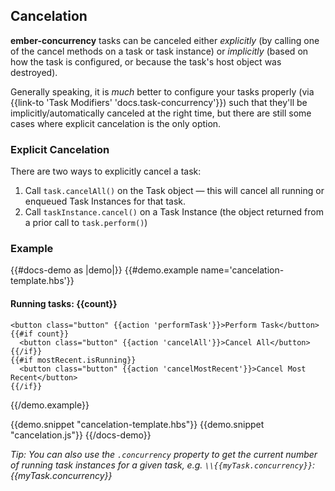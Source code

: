 <h2>Cancelation</h2>

<p>
  <strong>ember-concurrency</strong> tasks can be canceled either
  <em>explicitly</em> (by calling one of the cancel methods
  on a task or task instance) or <em>implicitly</em> (based on
  how the task is configured, or because the task's host object
  was destroyed).
</p>

<p>
  Generally speaking, it is <em>much</em> better to configure your tasks properly
  (via {{link-to 'Task Modifiers' 'docs.task-concurrency'}})
  such that they'll be implicitly/automatically canceled at
  the right time, but there are still some cases where
  explicit cancelation is the only option.
</p>

<h3>Explicit Cancelation</h3>

<p>
  There are two ways to explicitly cancel a task:
</p>

<ol>
  <li>Call <code>task.cancelAll()</code> on the Task object &mdash;
    this will cancel all running or enqueued Task Instances for that
    task.
  </li>
  <li>Call <code>taskInstance.cancel()</code> on a Task Instance
    (the object returned from a prior call to <code>task.perform()</code>)
  </li>
</ol>

<h3>Example</h3>

{{#docs-demo as |demo|}}
  {{#demo.example name='cancelation-template.hbs'}}
    <h4>Running tasks: {{count}}</h4>

    <button class="button" {{action 'performTask'}}>Perform Task</button>
    {{#if count}}
      <button class="button" {{action 'cancelAll'}}>Cancel All</button>
    {{/if}}
    {{#if mostRecent.isRunning}}
      <button class="button" {{action 'cancelMostRecent'}}>Cancel Most Recent</button>
    {{/if}}
  {{/demo.example}}

  {{demo.snippet "cancelation-template.hbs"}}
  {{demo.snippet "cancelation.js"}}
{{/docs-demo}}

<p>
  <em>
    Tip: You can also use the <code>.concurrency</code> property to get
    the current number of running task instances for a given task,
    e.g. <code>\\{{myTask.concurrency}}</code>: {{myTask.concurrency}}
  </em>
</p>
